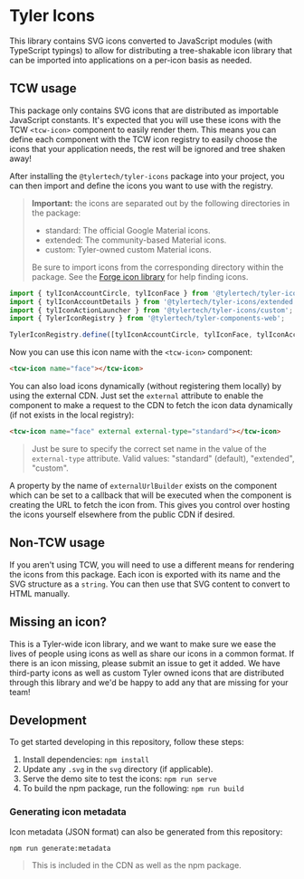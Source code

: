 # Tyler Icons

This library contains SVG icons converted to JavaScript modules (with TypeScript typings) to allow for distributing a tree-shakable
icon library that can be imported into applications on a per-icon basis as needed.

## TCW usage

This package only contains SVG icons that are distributed as importable JavaScript constants. It's expected that you will use these
icons with the TCW `<tcw-icon>` component to easily render them. This means you can define each component with the TCW icon registry
to easily choose the icons that your application needs, the rest will be ignored and tree shaken away!

After installing the `@tylertech/tyler-icons` package into your project, you can then import and define the icons you want to use with
the registry.

> **Important:** the icons are separated out by the following directories in the package:
> * standard: The official Google Material icons.
> * extended: The community-based Material icons.
> * custom: Tyler-owned custom Material icons.
>
> Be sure to import icons from the corresponding directory within the package. See the [Forge icon library](https://forge.tylertech.com/core-components/iconography/library) for help finding icons.

```ts
import { tylIconAccountCircle, tylIconFace } from '@tylertech/tyler-icons/standard';
import { tylIconAccountDetails } from '@tylertech/tyler-icons/extended';
import { tylIconActionLauncher } from '@tylertech/tyler-icons/custom';
import { TylerIconRegistry } from '@tylertech/tyler-components-web';

TylerIconRegistry.define([tylIconAccountCircle, tylIconFace, tylIconAccountDetails, tylIconActionLauncher]);
```

 Now you can use this icon name with the `<tcw-icon>` component:

 ```html
 <tcw-icon name="face"></tcw-icon>
 ```

 You can also load icons dynamically (without registering them locally) by using the external CDN. Just set the `external` attribute to enable the component to make a request to the CDN to fetch the icon data dynamically (if not exists in the local registry):

 ```html
 <tcw-icon name="face" external external-type="standard"></tcw-icon>
 ```
 
 > Just be sure to specify the correct set name in the value of the `external-type` attribute. Valid values: "standard" (default), "extended", "custom".
 
 A property by the name of `externalUrlBuilder` exists on the component which can be set to a callback that will be executed when the component is creating the URL to fetch the icon from. This gives you control over hosting the icons yourself elsewhere from the public CDN if desired.

## Non-TCW usage

If you aren't using TCW, you will need to use a different means for rendering the icons from this package. Each icon is exported with its
name and the SVG structure as a `string`. You can then use that SVG content to convert to HTML manually.

## Missing an icon?

This is a Tyler-wide icon library, and we want to make sure we ease the lives of people using icons as well as share our icons in a common
format. If there is an icon missing, please submit an issue to get it added. We have third-party icons as well as custom Tyler owned icons
that are distributed through this library and we'd be happy to add any that are missing for your team!

## Development

To get started developing in this repository, follow these steps:

1. Install dependencies: `npm install`
2. Update any `.svg` in the `svg` directory (if applicable).
3. Serve the demo site to test the icons: `npm run serve`
4. To build the npm package, run the following: `npm run build`

### Generating icon metadata

Icon metadata (JSON format) can also be generated from this repository:

```bash
npm run generate:metadata
```


> This is included in the CDN as well as the npm package.




